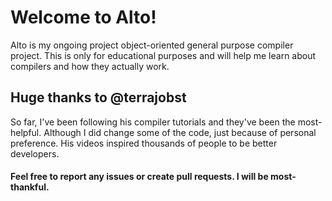 # Welcome to Alto!
Alto is my ongoing project object-oriented general purpose compiler project. This is only for educational purposes and will help me learn about compilers and how they actually work.

## Huge thanks to @terrajobst
So far, I've been following his compiler tutorials and they've been the most-helpful. Although I did change some of the code, just because of personal preference. His videos inspired thousands of people to be better developers.



#### Feel free to report any issues or create pull requests. I will be most-thankful.

